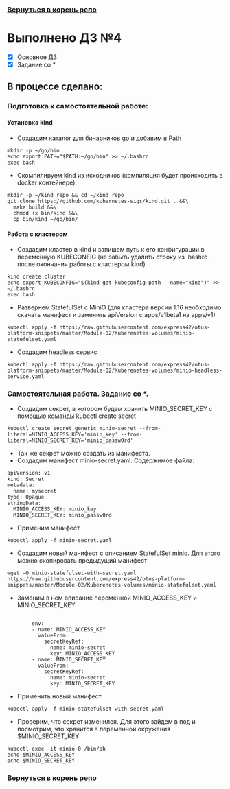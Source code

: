 ### [Вернуться в корень репо](/../../)

# Выполнено ДЗ №4

 - [x] Основное ДЗ
 - [x] Задание со *
## В процессе сделано:

### Подготовка к самостоятельной работе:
#### Установка kind
- Создадим каталог для бинарников go и добавим в Path
~~~
mkdir -p ~/go/bin
echo export PATH="$PATH:~/go/bin" >> ~/.bashrc
exec bash
~~~
- Скомпилируем kind из исходников (компиляция будет происходить в docker контейнере).
~~~
mkdir -p ~/kind_repo && cd ~/kind_repo
git clone https://github.com/kubernetes-sigs/kind.git . &&\
  make build &&\
  chmod +x bin/kind &&\
  cp bin/kind ~/go/bin/
~~~

#### Работа с кластером
- Создадим кластер в kind и запишем путь к его конфигурации в переменную KUBECONFIG (не забыть удалить строку из .bashrc после окончания работы с кластером kind)
~~~
kind create cluster
echo export KUBECONFIG="$(kind get kubeconfig-path --name="kind")" >> ~/.bashrc
exec bash
~~~
- Развернем StatefulSet с MiniO (для кластера версии 1.16 необходимо скачать манифест и заменить apiVersion c apps/v1beta1 на apps/v1)
~~~
kubectl apply -f https://raw.githubusercontent.com/express42/otus-platform-snippets/master/Module-02/Kuberenetes-volumes/minio-statefulset.yaml
~~~
- Создадим headless сервис
~~~
kubectl apply -f https://raw.githubusercontent.com/express42/otus-platform-snippets/master/Module-02/Kuberenetes-volumes/minio-headless-service.yaml
~~~

### Самостоятельная работа. Задание со *.
- Создадим секрет, в котором будем хранить MINIO_SECRET_KEY с помощью команды kubectl create secret
~~~
kubectl create secret generic minio-secret --from-literal=MINIO_ACCESS_KEY='minio_key' --from-literal=MINIO_SECRET_KEY='minio_passw0rd'
~~~
- Так же секрет можно создать из манифеста.
- Создадим манифест minio-secret.yaml. Содержимое файла:
~~~
apiVersion: v1
kind: Secret
metadata:
  name: mysecret
type: Opaque
stringData:
  MINIO_ACCESS_KEY: minio_key
  MINIO_SECRET_KEY: minio_passw0rd
~~~
- Применим манифест
~~~
kubectl apply -f minio-secret.yaml
~~~
- Создадим новый манифест с описанием StatefulSet minio. Для этого можно скопировать предыдущий манифест
~~~
wget -O minio-statefulset-with-secret.yaml https://raw.githubusercontent.com/express42/otus-platform-snippets/master/Module-02/Kuberenetes-volumes/minio-statefulset.yaml
~~~
- Заменим в нем описание переменной MINIO_ACCESS_KEY и MINIO_SECRET_KEY 
~~~

        env:
        - name: MINIO_ACCESS_KEY
          valueFrom:
            secretKeyRef:
              name: minio-secret
              key: MINIO_ACCESS_KEY
        - name: MINIO_SECRET_KEY
          valueFrom:
            secretKeyRef:
              name: minio-secret
              key: MINIO_SECRET_KEY
~~~
- Применить новый манифест
~~~
kubectl apply -f minio-statefulset-with-secret.yaml
~~~
- Проверим, что секрет изменился. Для этого зайдем в под и посмотрим, что хранится в переменной окружения $MINIO_SECRET_KEY
~~~
kubectl exec -it minio-0 /bin/sh
echo $MINIO_ACCESS_KEY
echo $MINIO_SECRET_KEY
~~~

### [Вернуться в корень репо](/../../)